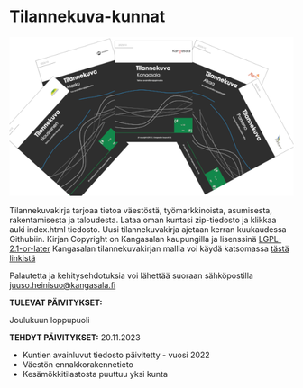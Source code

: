 # Tilannekuva-kunnat

<img src="https://github.com/Kangasalakehitys/tilannekuva-kunnat/blob/main/kirjat.png">

Tilannekuvakirja tarjoaa tietoa väestöstä, työmarkkinoista, asumisesta, rakentamisesta ja taloudesta.
Lataa oman kuntasi zip-tiedosto ja klikkaa auki index.html tiedosto. Uusi tilannekuvakirja ajetaan kerran kuukaudessa Githubiin.
Kirjan Copyright on Kangasalan kaupungilla ja lisenssinä [LGPL-2.1-or-later](https://spdx.org/licenses/LGPL-2.1-or-later.html)
Kangasalan tilannekuvakirjan mallia voi käydä katsomassa [tästä linkistä](https://kangasalakehitys.github.io/tilannekuva/)


Palautetta ja kehitysehdotuksia voi lähettää suoraan sähköpostilla <juuso.heinisuo@kangasala.fi>

<b>TULEVAT PÄIVITYKSET:</b>

Joulukuun loppupuoli


<b>TEHDYT PÄIVITYKSET:</b>
20.11.2023
- Kuntien avainluvut tiedosto päivitetty - vuosi 2022
- Väestön ennakkorakennetieto
- Kesämökkitilastosta puuttuu yksi kunta


